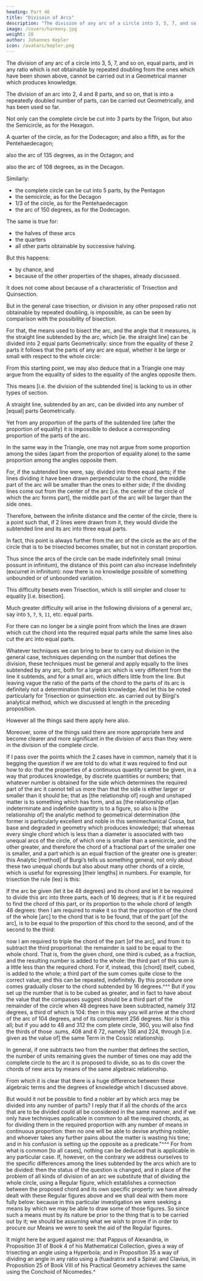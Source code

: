```yaml
---
heading: Part 46
title: "Divisoin of Arcs"
description: "The division of any arc of a circle into 3, 5, 7, and so on, equal parts, and in any ratio which is not obtainable by repeated doubling from the ones which have been shown above, cannot be carried out in a Geometrical manner which produces knowledge"
image: /covers/harmony.jpg
weight: 28
author: Johannes Kepler
icon: /avatars/kepler.png
---
```





The division of any arc of a circle into 3, 5, 7, and so on, equal parts, and in any ratio which is not obtainable by repeated doubling from the ones which have been shown above, cannot be carried out in a Geometrical manner which produces knowledge.

The division of an arc into 2, 4 and 8 parts, and so on, that is into a repeatedly doubled number of parts, can be carried out Geometrically, and has been used so far.

Not only can the complete circle be cut into 3 parts by the Trigon, but also the Semicircle, as for the Hexagon.

A quarter of the circle, as for the Dodecagon; and also a fifth, as for
the Pentehaedecagon; 

also the arc of 135 degrees, as in the Octagon; and

also the arc of 108 degrees, as in the Decagon. 

Similarly:
- the complete circle can be cut into 5 parts, by the Pentagon
- the semicircle, as for the Decagon
- 1/3 of the circle, as for the Pentehaedecagon
- the arc of 150 degrees, as for the Dodecagon.

The same is true for:
- the halves of these arcs
- the quarters
- all other parts obtainable by successive halving. 

But this happens:
- by chance, and
- because of the other properties of the shapes, already discussed.

It does not come about because of a characteristic of Trisection and Quinsection.

But in the general case trisection, or division in any other proposed ratio not obtainable by repeated doubling, is impossible, as can be seen by comparison with the possibility of bisection. 

For that, the means used to bisect the arc, and the angle that it measures, is the straight line subtended by the arc, which [ie. the straight line] can be divided into 2 equal parts Geometrically: since from the equality of these 2 parts it follows that the parts of any arc are equal, whether it be large or small with respect to the whole circle: 

From this starting point, we may also deduce that in a Triangle one may argue from the equality of sides to the equality of the angles opposite them.

This means [i.e. the division of the subtended line] is lacking to us in other types of section. 

A straight line, subtended by an arc, can be divided into any number of [equal] parts Geometrically.

Yet from any proportion of the parts of the subtended line (after the proportion of equality) it is impossible to deduce a corresponding proportion of the parts of the arc.

In the same way in the Triangle, one may not argue from some proportion among the sides (apart from the proportion of equality alone) to the same proportion among the angles opposite them. 

For, if the subtended line were, say, divided into three equal parts; if the lines dividing it have been drawn perpendicular to the chord, the middle part of the arc will be smaller than the ones to either side; if the dividing lines come out from the center of the arc [i.e. the center of the circle of which the arc forms part], the middle part of the arc will be larger than the side ones. 

Therefore, between the infinite distance and the center of the circle, there is a point such that, if 2 lines were drawn from it, they would divide the subtended line and its arc into three equal parts.

In fact, this point is always further from the arc of the circle as the arc of the circle that is to be trisected becomes smaller, but not in constant proportion.

Thus since the arcs of the circle can be made indefinitely small (minui possunt in infinitum), the distance of this point can also increase indefinitely (excurret in infinitum): now there is no knowledge
possible of something unbounded or of unbounded variation.

This difficulty besets even Trisection, which is still simpler and closer to equality [i.e. bisection].

Much greater difficulty will arise in the following divisions of a general arc, say into `5`, `7`, `9`, `11`, etc. equal parts. 

For there can no longer be a single point from which the lines are drawn which cut the chord into the required equal parts while the same lines also cut the arc into equal parts.

Whatever techniques we can bring to bear to carry out division in the general case, techniques depending on the number that defines the division, these techniques must be general and apply equally to the lines subtended by any arc, both for a large arc which is very different from the line it subtends, and for a small arc, which differs little from the line. But leaving vague the ratio of the parts of the chord to the parts of its arc is definitely not a determination that yields knowledge. And let this be noted particularly for Trisection or quinsection etc. as carried out by Biirgi's analytical method, which we discussed at length in the preceding proposition. 

However all the things said there apply here also.

Moreover, some of the things said there are more appropriate here and become clearer and more significant in the division of arcs than they were in the division of the complete circle. 

If I pass over the points which the 2 cases have in common, namely that it is begging the question if we are told to do what it was required to find out how to do: that the properties of a continuous quantity cannot be given, in a way that produces knowledge, by discrete quantities or numbers; that whatever number is obtained for the side which determines the required part of the arc it cannot tell us more than that the side is either larger or smaller than it should be; that as [the relationship of] rough and unshaped matter is to something which has form, and as [the relationship of]an indeterminate and indefinite quantity is to a figure, so also is [the relationship of] the analytic method to geometrical determination (the former is particularly excellent and noble in this semimechanical Cossa, but base and degraded in geometry which produces knowledge); that whereas every single chord which is less than a diameter is associated with two unequal arcs of the circle, of which one is smaller than a semicircle, and the other greater, and therefore the chord of a fractional part of the smaller one is smaller, and a part which is an equal fraction of the greater one is greater: this Analytic [method] of Burgi’s tells us something general, not only about these two unequal chords but also about many other chords of a circle, which is useful for expressing [their lengths] in numbers. For example, for trisection the rule (lex) is this: 

If the arc be given (let it be 48 degrees) and its chord and let it be required to divide this arc into three parts, each of 16 degrees; that is if it be required to find the chord of this part, or its proportion to the whole chord of length 48 degrees: then I am required to make it so that the proportion of the chord of the whole [arc] to the chord that is to be found, that of the part [of the arc], is to be equal to the proportion of this chord to the second, and of the second
to the third: 

now I am required to triple the chord of the part [of the arc], and from it to subtract the third proportional: the remainder is said to be equal to the whole chord. That is, from the given chord, one third is cubed, as a fraction, and the resulting number is added to the whole: the third part of this sum is a little less than the required chord. For if, instead, this [chord] itself, cubed, is added to the whole; a third part of the sum comes quite close to the correct value; and this can be repeated, indefinitely. By this procedure one comes gradually
closer to the chord subtended by 16 degrees.^^^ But if you set up the number
that is to be cubed as greater, and in fact to have about the value that the compasses suggest should be a third part of the remainder of the circle when 48
degrees have been subtracted, namely 312 degrees, a third of which is 104: then
in this way you will arrive at the chord of the arc of 104 degrees, and of its
complement 256 degrees. Nor is this all; but if you add to 48 and 312 the com­
plete circle, 360, you will also find the thirds of those .sums, 408 and 6 72, namely
136 and 224, through [i.e. given as the value of] the same Term in the Cossic
relationship.

In general, if one subtracts two from the number that defines the section, the number of units remaining gives the number of times one may add the complete circle to the arc it is proposed to divide, so as to dis­ cover the chords of new arcs by means of the same algebraic relationship.

From which it is clear that there is a huge difference between these algebraic terms and the degrees of knowledge which I discussed above.

But would it not be possible to find a nobler art by which arcs may be divided
into any number of parts? I reply that if all the chords of the arcs that are to
be divided could all be considered in the same manner, and if we only have
techniques applicable in common to all the required chords, as for dividing them
in the required proportion with any number of means in continuous proportion:
then no one will be able to devise anything nobler, and whoever takes any further
pains about the matter is wasting his time; and in his confusion is setting up
the opposite as a predicate."^^^ For from what is common [to all cases], nothing
can be deduced that is applicable in any particular case.
If, however, on the contrary we address ourselves to the specific differences
among the lines subtended by the arcs which are to be divided: then the status
of the question is changed, and in place of the problem of all kinds of division
of an arc we substitute that of dividing the whole circle, using a Regular figure,
which establishes a connection between the proposed chord and its own specific
property: we have already dealt with these Regular figures above and we shall
deal with them more fully below: because in this particular investigation we
were seeking a means by which we may be able to draw some of those figures.
So since such a means must by its nature be prior to the thing that is to be
carried out by it; we should be assuming what we wish to prove if in order to
procure our Means we were to seek the aid of the Regular figures.

It might here be argued against me: that Pappus of Alexandria, in
Proposition 31 of Book 4 of his Mathematical Collection, gives a
way of trisecting an angle using a Hyperbola; and in Proposition 35 a way of dividing an angle in any ratio using a (fuadratrix and a Spiral: and Clavius, in Proposition 25 of Book VIII of his Practical Geometry achieves the same using the Conchoid of Nicomedes.^
